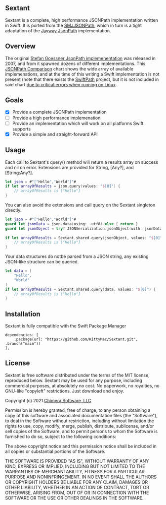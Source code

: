 ## Sextant

Sextant is a complete, high performance JSONPath implementation written in Swift. It is ported from the [SMJJSONPath](https://github.com/javerous/SMJJSONPath), which in turn is a tight adaptation of the [Jayway JsonPath](https://github.com/json-path/JsonPath) implementation.

## Overview

The original [Stefan Goessner JsonPath implemenentation](https://goessner.net/articles/JsonPath/) was released in 2007, and from it spawned dozens of different implementations. This [JSONPath Comparison](https://cburgmer.github.io/json-path-comparison/) chart shows the wide array of available implemenations, and at the time of this writing a Swift implementation is not present (note that there exists the [SwiftPath](https://github.com/g-mark/SwiftPath) project, but it is not included in said chart [due to critical errors when running on Linux](https://github.com/g-mark/SwiftPath/issues/15).

## Goals

- [x] Provide a complete JSONPath implementation
- [ ] Provide a high performance implemenation
- [ ] Provide an implementation which will work on all platforms Swift supports
- [x] Provide a simple and straight-forward API

## Usage

Each call to Sextant's query() method will return a results array on success and nil on error. Extensions are provided for String, [Any?], and [String:Any?].

```swift
let json = #"["Hello","World"]"#
if let arrayOfResults = json.query(values: "$[0]") {
	// arrayOfResults is ["Hello"]
}
```

You can also avoid the extensions and call query on the Sextant singleton directly.

```swift
let json = #"["Hello","World"]"#
guard let jsonData = json.data(using: .utf8) else { return }
guard let jsonObject = try? JSONSerialization.jsonObject(with: jsonData, options: []) else { return }
    
if let arrayOfResults = Sextant.shared.query(jsonObject, values: "$[0]") {
	// arrayOfResults is ["Hello"]
}
```

Your data structures do notbe parsed from a JSON string, any existing JSON-like structure can be queried.

```swift
let data = [
    "Hello",
    "World"
]
if let arrayOfResults = Sextant.shared.query(data, values: "$[0]") {
    // arrayOfResults is ["Hello"]
}
```

## Installation

Sextant is fully compatible with the Swift Package Manager

```
dependencies: [
    .package(url: "https://github.com/KittyMac/Sextant.git", .branch("main"))
],
```

## License

Sextant is free software distributed under the terms of the MIT license, reproduced below. Sextant may be used for any purpose, including commercial purposes, at absolutely no cost. No paperwork, no royalties, no GNU-like "copyleft" restrictions. Just download and enjoy.

Copyright (c) 2021 [Chimera Software, LLC](http://www.chimerasw.com)

Permission is hereby granted, free of charge, to any person obtaining a copy of this software and associated documentation files (the "Software"), to deal in the Software without restriction, including without limitation the rights to use, copy, modify, merge, publish, distribute, sublicense, and/or sell copies of the Software, and to permit persons to whom the Software is furnished to do so, subject to the following conditions:

The above copyright notice and this permission notice shall be included in all copies or substantial portions of the Software.

THE SOFTWARE IS PROVIDED "AS IS", WITHOUT WARRANTY OF ANY KIND, EXPRESS OR IMPLIED, INCLUDING BUT NOT LIMITED TO THE WARRANTIES OF MERCHANTABILITY, FITNESS FOR A PARTICULAR PURPOSE AND NONINFRINGEMENT. IN NO EVENT SHALL THE AUTHORS OR COPYRIGHT HOLDERS BE LIABLE FOR ANY CLAIM, DAMAGES OR OTHER LIABILITY, WHETHER IN AN ACTION OF CONTRACT, TORT OR OTHERWISE, ARISING FROM, OUT OF OR IN CONNECTION WITH THE SOFTWARE OR THE USE OR OTHER DEALINGS IN THE SOFTWARE.